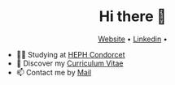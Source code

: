 <h1 align="center">Hi there 👋</h1>

<p align="center">
  <a href="https://geets.dev">Website</a> •
  <a href="https://www.linkedin.com/in/benjamingeets">Linkedin</a> •
</p>

* 👨‍🎓 Studying at [HEPH Condorcet](https://condorcet.be) <br/>
* 📄 Discover my [Curriculum Vitae](https://geets.dev/Benjamin_Geets_CV.pdf)<br/>
* 📫 Contact me by [Mail](mailto:benjamin@geets.dev) 


